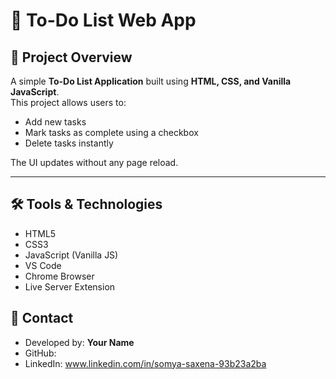
# 📝 To-Do List Web App
## 📌 Project Overview
A simple **To-Do List Application** built using **HTML, CSS, and Vanilla JavaScript**.  
This project allows users to:
- Add new tasks
- Mark tasks as complete using a checkbox
- Delete tasks instantly

The UI updates without any page reload.

---

## 🛠 Tools & Technologies
- HTML5
- CSS3
- JavaScript (Vanilla JS)
- VS Code
- Chrome Browser
- Live Server Extension

## 📧 Contact
- Developed by: **Your Name**  
- GitHub: 
- LinkedIn: www.linkedin.com/in/somya-saxena-93b23a2ba




